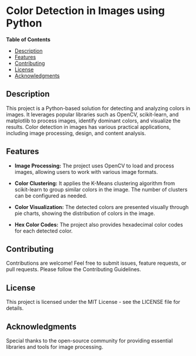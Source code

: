 # Color Detection in Images using Python

**Table of Contents**
- [Description](#description)
- [Features](#features)
- [Contributing](#contributing)
- [License](#license)
- [Acknowledgments](#acknowledgments)

## Description

This project is a Python-based solution for detecting and analyzing colors in images. It leverages popular libraries such as OpenCV, scikit-learn, and matplotlib to process images, identify dominant colors, and visualize the results. Color detection in images has various practical applications, including image processing, design, and content analysis.

## Features

- **Image Processing:** The project uses OpenCV to load and process images, allowing users to work with various image formats.

- **Color Clustering:** It applies the K-Means clustering algorithm from scikit-learn to group similar colors in the image. The number of clusters can be configured as needed.

- **Color Visualization:** The detected colors are presented visually through pie charts, showing the distribution of colors in the image.

- **Hex Color Codes:** The project also provides hexadecimal color codes for each detected color.

## Contributing
Contributions are welcome! Feel free to submit issues, feature requests, or pull requests. Please follow the Contributing Guidelines.

## License
This project is licensed under the MIT License - see the LICENSE file for details.

## Acknowledgments
Special thanks to the open-source community for providing essential libraries and tools for image processing.
